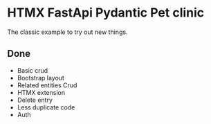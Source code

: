 ﻿# HTMX FastApi Pydantic Pet clinic

The classic example to try out new things. 

## Done

* Basic crud
* Bootstrap layout
* Related entities Crud
* HTMX extension
* Delete entry
* Less duplicate code
* Auth

